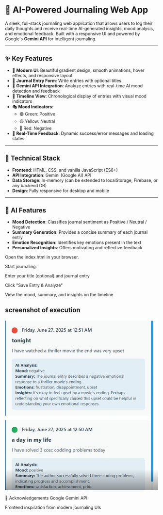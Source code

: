# 🌈 AI-Powered Journaling Web App

A sleek, full-stack journaling web application that allows users to log their daily thoughts and receive real-time AI-generated insights, mood analysis, and emotional feedback. Built with a responsive UI and powered by Google's **Gemini API** for intelligent journaling.

---

## ✨ Key Features

- 🎨 **Modern UI**: Beautiful gradient design, smooth animations, hover effects, and responsive layout
- 📝 **Journal Entry Form**: Write entries with optional titles
- 🤖 **Gemini API Integration**: Analyze entries with real-time AI mood detection and feedback
- 📅 **Timeline View**: Chronological display of entries with visual mood indicators
- 🎭 **Mood Indicators**:
  - 🟢 Green: Positive  
  - 🟡 Yellow: Neutral  
  - 🔴 Red: Negative
- 🚀 **Real-Time Feedback**: Dynamic success/error messages and loading states

---

## 🔧 Technical Stack

- **Frontend**: HTML, CSS, and vanilla JavaScript (ES6+)
- **API Integration**: Gemini (Google AI) API
- **Data Storage**: In-memory (can be extended to localStorage, Firebase, or any backend DB)
- **Design**: Fully responsive for desktop and mobile

---

## 🧠 AI Features

- **Mood Detection**: Classifies journal sentiment as Positive / Neutral / Negative
- **Summary Generation**: Provides a concise summary of each journal entry
- **Emotion Recognition**: Identifies key emotions present in the text
- **Personalized Insights**: Offers motivating and reflective feedback

Open the index.html in your browser.

Start journaling:

Enter your title (optional) and journal entry

Click "Save Entry & Analyze"

View the mood, summary, and insights on the timeline

## screenshot of execution
![Alt text](image.png)



🙌 Acknowledgements
Google Gemini API

Frontend inspiration from modern journaling UIs
